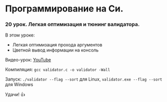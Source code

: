 # Программирование на Си.

### 20 урок. Легкая оптимизация и тюнинг валидатора.

В этом уроке:

* Легкая оптимизация прохода аргументов
* Цветной вывод информации на консоль

Видео-урок: [YouTube](https://www.youtube.com/watch?v=_vUpHQVRwlM)

Компиляция: `gcc validator.c -o validator -Wall`

Запуск: `./validator --flag --sort` для Linux, `validator.exe --flag --sort` для Windows

Удачи! :+1: